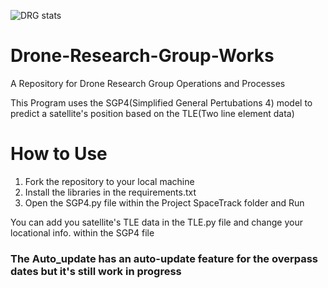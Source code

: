 ![DRG stats](https://github-readme-stats.vercel.app/api?username=AllanMogley/Drone-Research-Group-Works&theme=dark&show_icons=true)

# Drone-Research-Group-Works
A Repository for Drone Research Group Operations and Processes

This Program uses the SGP4(Simplified General Pertubations 4) model
to predict a satellite's position based on the TLE(Two line element data)
      

# How to Use
1. Fork the repository to your local machine
2. Install the libraries in the requirements.txt
3. Open the SGP4.py file within the Project SpaceTrack folder and Run

You can add you satellite's TLE data in the TLE.py file and change your locational info. within the SGP4 file

### The Auto_update has an auto-update feature for the overpass dates but it's still work in progress
